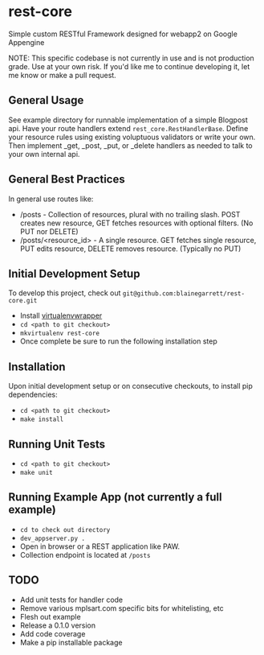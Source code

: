 # rest-core
Simple custom RESTful Framework designed for webapp2 on Google Appengine

NOTE: This specific codebase is not currently in use and is not production grade. Use at your own risk. If you'd like me to continue developing it, let me know or make a pull request.

General Usage
-----
See example directory for runnable implementation of a simple Blogpost api.
Have your route handlers extend `rest_core.RestHandlerBase`. Define your resource rules using existing voluptuous validators or write your own. Then implement _get, _post, _put, or _delete handlers as needed to talk to your own internal api.

General Best Practices
-----
In general use routes like:
* /posts  - Collection of resources, plural with no trailing slash. POST creates new resource, GET fetches resources with optional filters. (No PUT nor DELETE)
* /posts/<resource_id> - A single resource. GET fetches single resource, PUT edits resource, DELETE removes resource. (Typically no PUT)


Initial Development Setup
-----
To develop this project, check out `git@github.com:blainegarrett/rest-core.git`
* Install [virtualenvwrapper](http://virtualenvwrapper.readthedocs.io/en/latest/install.html)
* `cd <path to git checkout>`
* `mkvirtualenv rest-core`
* Once complete be sure to run the following installation step

Installation
-----
Upon initial development setup or on consecutive checkouts, to install pip dependencies:
* `cd <path to git checkout>`
* `make install`

Running Unit Tests
-----
* `cd <path to git checkout>`
* `make unit`

Running Example App (not currently a full example)
-----
* `cd to check out directory`
* `dev_appserver.py .`
* Open in browser or a REST application like PAW.
* Collection endpoint is located at `/posts`


TODO
-----
* Add unit tests for handler code
* Remove various mplsart.com specific bits for whitelisting, etc
* Flesh out example
* Release a 0.1.0 version
* Add code coverage
* Make a pip installable package
